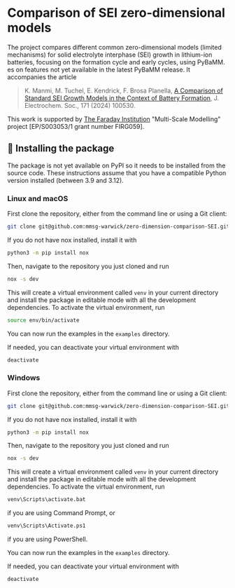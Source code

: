 # Comparison of SEI zero-dimensional models

<!-- [![Actions Status][actions-badge]][actions-link]
[![Documentation Status][rtd-badge]][rtd-link]

[![PyPI version][pypi-version]][pypi-link]
[![Conda-Forge][conda-badge]][conda-link]
[![PyPI platforms][pypi-platforms]][pypi-link]

[![GitHub Discussions][github-discussions-badge]][github-discussions-link] -->

<!-- SPHINX-START -->

<!-- prettier-ignore-start -->

<!-- [actions-badge]:            https://github.com/mmsg-warwick/zero-dimension-comparison-SEI/workflows/CI/badge.svg
[actions-link]:             https://github.com/mmsg-warwick/zero-dimension-comparison-SEI/actions
[conda-badge]:              https://img.shields.io/conda/vn/conda-forge/zero-dimension-comparison-SEI
[conda-link]:               https://github.com/conda-forge/zero-dimension-comparison-SEI-feedstock
[github-discussions-badge]: https://img.shields.io/static/v1?label=Discussions&message=Ask&color=blue&logo=github
[github-discussions-link]:  https://github.com/mmsg-warwick/zero-dimension-comparison-SEI/discussions
[pypi-link]:                https://pypi.org/project/zero-dimension-comparison-SEI/
[pypi-platforms]:           https://img.shields.io/pypi/pyversions/zero-dimension-comparison-SEI
[pypi-version]:             https://img.shields.io/pypi/v/zero-dimension-comparison-SEI
[rtd-badge]:                https://readthedocs.org/projects/zero-dimension-comparison-SEI/badge/?version=latest
[rtd-link]:                 https://zero-dimension-comparison-SEI.readthedocs.io/en/latest/?badge=latest -->

<!-- prettier-ignore-end -->

The project compares different common zero-dimensional models (limited mechanisms) for solid electrolyte interphase (SEI) growth in lithium-ion batteries, focusing on the formation cycle and early cycles, using PyBaMM.
es on features not yet available in the latest PyBaMM release. It accompanies the article
> K. Manmi, M. Tuchel, E. Kendrick, F. Brosa Planella, [A Comparison of Standard SEI Growth Models in the Context of Battery Formation](https://doi.org/10.1149/1945-7111/ad8548), J. Electrochem. Soc., 171 (2024) 100530.

This work is supported by [The Faraday Institution](https://www.faraday.ac.uk) "Multi-Scale Modelling" project [EP/S003053/1 grant number FIRG059].

## 🚀 Installing the package
The package is not yet available on PyPI so it needs to be installed from the source code. These instructions assume that you have a compatible Python version installed (between 3.9 and 3.12).

### Linux and macOS
First clone the repository, either from the command line or using a Git client:

```bash
git clone git@github.com:mmsg-warwick/zero-dimension-comparison-SEI.git
```

If you do not have nox installed, install it with

```bash
python3 -m pip install nox
```

Then, navigate to the repository you just cloned and run

```bash
nox -s dev
```

This will create a virtual environment called `venv` in your current directory and install the package in editable mode with all the development dependencies. To activate the virtual environment, run

```bash
source env/bin/activate
```

You can now run the examples in the `examples` directory.

If needed, you can deactivate your virtual environment with

```bash
deactivate
```

### Windows
First clone the repository, either from the command line or using a Git client:

```bash
git clone git@github.com:mmsg-warwick/zero-dimension-comparison-SEI.git
```

If you do not have nox installed, install it with

```bash
python3 -m pip install nox
```

Then, navigate to the repository you just cloned and run

```bash
nox -s dev
```

This will create a virtual environment called `venv` in your current directory and install the package in editable mode with all the development dependencies. To activate the virtual environment, run

```bash
venv\Scripts\activate.bat
```
if you are using Command Prompt, or
```bash
venv\Scripts\Activate.ps1
```
if you are using PowerShell.


You can now run the examples in the `examples` directory.

If needed, you can deactivate your virtual environment with

```bash
deactivate
```
